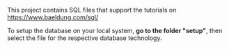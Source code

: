 This project contains SQL files that support the tutorials on https://www.baeldung.com/sql/ 

To setup the database on your local system, **go to the folder "setup"**, then select the file for the respective database technology.
